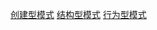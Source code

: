[创建型模式](https://github.com/ChunchunIsMe/C-Bolg/tree/master/designMod/createMod '创建型模式')
[结构型模式](https://github.com/ChunchunIsMe/C-Bolg/tree/master/designMod/constructionMod '结构型模式')
[行为型模式](https://github.com/ChunchunIsMe/C-Bolg/tree/master/designMod/actMod '行为型模式')